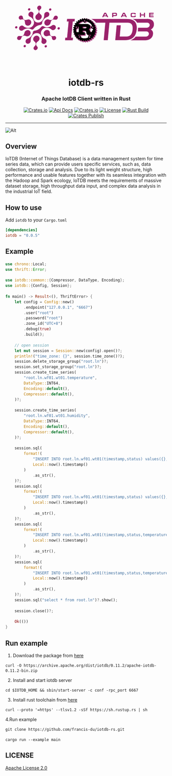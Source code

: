 <div align="center">

![logo](iotdb-rs.png)

<h1>iotdb-rs</h1>
<h3>Apache IotDB Client written in Rust</h3>

[![Crates.io](https://img.shields.io/crates/v/iotdb?style=flat-square&color=%23E5531A)](https://crates.io/crates/iotdb)
[![Api Docs](https://img.shields.io/badge/Api-Doc-a94064?style=flat-square&color=%23E5531A)](https://docs.rs/iotdb)
[![Crates.io](https://img.shields.io/crates/d/iotdb?style=flat-square&color=%23E5531A)](https://crates.io/crates/iotdb)
[![License](https://img.shields.io/badge/license-Apache%202.0-blue?style=flat-square&color=%23E5531A)](https://github.com/francis-du/iotdb-rs/blob/main/LICENSE)
[![Rust Build](https://img.shields.io/github/workflow/status/francis-du/iotdb-rs/cargo-test?label=build&style=flat-square)](https://github.com/francis-du/iotdb-rs/actions?query=workflow%3Acargo-test)
[![Crates Publish](https://img.shields.io/github/workflow/status/francis-du/iotdb-rs/cargo-publish?label=publish&style=flat-square)](https://github.com/francis-du/iotdb-rs/actions?query=workflow%3Acargo-publish)

</div>

---

![Alt](https://repobeats.axiom.co/api/embed/15bcb8c6b0f3a63838c7ca62234867b58ec60b28.svg "Repobeats analytics image")

## Overview

IoTDB (Internet of Things Database) is a data management system for time series data, which can provide users specific
services, such as, data collection, storage and analysis. Due to its light weight structure, high performance and usable
features together with its seamless integration with the Hadoop and Spark ecology, IoTDB meets the requirements of
massive dataset storage, high throughput data input, and complex data analysis in the industrial IoT field.

## How to use

Add `iotdb` to your `Cargo.toml`

```toml
[dependencies]
iotdb = "0.0.5"
```

## Example

```rust
use chrono::Local;
use thrift::Error;

use iotdb::common::{Compressor, DataType, Encoding};
use iotdb::{Config, Session};

fn main() -> Result<(), ThriftError> {
    let config = Config::new()
        .endpoint("127.0.0.1", "6667")
        .user("root")
        .password("root")
        .zone_id("UTC+8")
        .debug(true)
        .build();

    // open session
    let mut session = Session::new(config).open()?;
    println!("time_zone: {}", session.time_zone()?);
    session.delete_storage_group("root.ln")?;
    session.set_storage_group("root.ln")?;
    session.create_time_series(
        "root.ln.wf01.wt01.temperature",
        DataType::INT64,
        Encoding::default(),
        Compressor::default(),
    )?;

    session.create_time_series(
        "root.ln.wf01.wt01.humidity",
        DataType::INT64,
        Encoding::default(),
        Compressor::default(),
    )?;

    session.sql(
        format!(
            "INSERT INTO root.ln.wf01.wt01(timestamp,status) values({},true)",
            Local::now().timestamp()
        )
            .as_str(),
    )?;
    session.sql(
        format!(
            "INSERT INTO root.ln.wf01.wt01(timestamp,status) values({},false)",
            Local::now().timestamp()
        )
            .as_str(),
    )?;
    session.sql(
        format!(
            "INSERT INTO root.ln.wf01.wt01(timestamp,status,temperature) values({},false,18.36)",
            Local::now().timestamp()
        )
            .as_str(),
    )?;
    session.sql(
        format!(
            "INSERT INTO root.ln.wf01.wt01(timestamp,status,temperature) values({},true,32.23)",
            Local::now().timestamp()
        )
            .as_str(),
    )?;
    session.sql("select * from root.ln")?.show();

    session.close()?;

    Ok(())
}
```

## Run example

1. Download the package from [here](https://archive.apache.org/dist/iotdb)

```shell
curl -O https://archive.apache.org/dist/iotdb/0.11.2/apache-iotdb-0.11.2-bin.zip
```

2. Install and start iotdb server

```shell
cd $IOTDB_HOME && sbin/start-server -c conf -rpc_port 6667
```

3. Install rust toolchain from [here](https://www.rust-lang.org/tools/install)

```shell
curl --proto '=https' --tlsv1.2 -sSf https://sh.rustup.rs | sh
```

4.Run example

```shell
git clone https://github.com/francis-du/iotdb-rs.git

cargo run --example main
```

## LICENSE

[Apache License 2.0](LICENSE)
